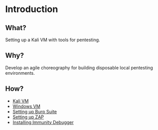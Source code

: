 # Introduction

## What?

Setting up a Kali VM with tools for pentesting.

## Why?

Develop an agile choreography for building disposable local pentesting environments.

## How?

* [Kali VM](kali.md)
* [Windows VM](windows.md)
* [Setting up Burp Suite](burp.md)
* [Setting up ZAP](zap.md)
* [Installing Immunity Debugger](immunity.md)


